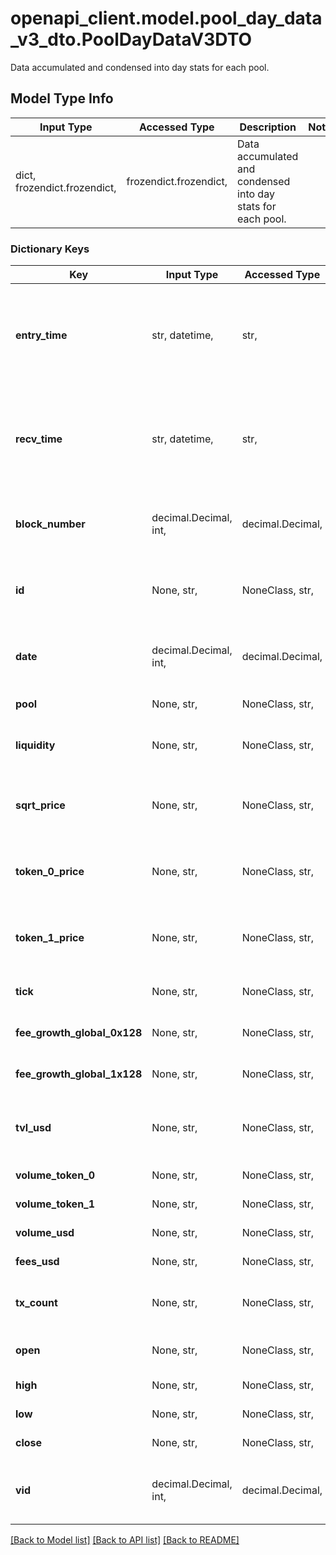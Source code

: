 # openapi_client.model.pool_day_data_v3_dto.PoolDayDataV3DTO

Data accumulated and condensed into day stats for each pool.

## Model Type Info
Input Type | Accessed Type | Description | Notes
------------ | ------------- | ------------- | -------------
dict, frozendict.frozendict,  | frozendict.frozendict,  | Data accumulated and condensed into day stats for each pool. | 

### Dictionary Keys
Key | Input Type | Accessed Type | Description | Notes
------------ | ------------- | ------------- | ------------- | -------------
**entry_time** | str, datetime,  | str,  |  | [optional] value must conform to RFC-3339 date-time
**recv_time** | str, datetime,  | str,  |  | [optional] value must conform to RFC-3339 date-time
**block_number** | decimal.Decimal, int,  | decimal.Decimal,  | Number of block in which entity was recorded. | [optional] value must be a 64 bit integer
**id** | None, str,  | NoneClass, str,  | Identifier, format: &lt;pool address&gt;-&lt;day id&gt;. | [optional] 
**date** | decimal.Decimal, int,  | decimal.Decimal,  | Timestamp rounded to current day by dividing by 86400 | [optional] value must be a 32 bit integer
**pool** | None, str,  | NoneClass, str,  | Pointer to pool. | [optional] 
**liquidity** | None, str,  | NoneClass, str,  | In range liquidity at end of period. | [optional] 
**sqrt_price** | None, str,  | NoneClass, str,  | Current price tracker at end of period. | [optional] 
**token_0_price** | None, str,  | NoneClass, str,  | Price of token0 - derived from sqrtPrice. | [optional] 
**token_1_price** | None, str,  | NoneClass, str,  | Price of token1 - derived from sqrtPrice. | [optional] 
**tick** | None, str,  | NoneClass, str,  | Current tick at end of period. | [optional] 
**fee_growth_global_0x128** | None, str,  | NoneClass, str,  | Tracker for global fee growth. | [optional] 
**fee_growth_global_1x128** | None, str,  | NoneClass, str,  | Tracker for global fee growth. | [optional] 
**tvl_usd** | None, str,  | NoneClass, str,  | Total value locked derived in USD at end of period. | [optional] 
**volume_token_0** | None, str,  | NoneClass, str,  | Volume in token0. | [optional] 
**volume_token_1** | None, str,  | NoneClass, str,  | Volume in token1. | [optional] 
**volume_usd** | None, str,  | NoneClass, str,  | Volume in USD. | [optional] 
**fees_usd** | None, str,  | NoneClass, str,  | Fees in USD. | [optional] 
**tx_count** | None, str,  | NoneClass, str,  | Number of transactions during period. | [optional] 
**open** | None, str,  | NoneClass, str,  | Opening price of token0. | [optional] 
**high** | None, str,  | NoneClass, str,  | High price of token0. | [optional] 
**low** | None, str,  | NoneClass, str,  | Low price of token0. | [optional] 
**close** | None, str,  | NoneClass, str,  | Close price of token0. | [optional] 
**vid** | decimal.Decimal, int,  | decimal.Decimal,  |  | [optional] value must be a 64 bit integer

[[Back to Model list]](../../README.md#documentation-for-models) [[Back to API list]](../../README.md#documentation-for-api-endpoints) [[Back to README]](../../README.md)

